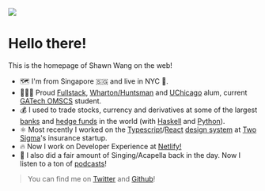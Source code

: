 <img
src="https://user-images.githubusercontent.com/35976578/39973926-0f34b514-56f3-11e8-9c4e-59547fedb719.jpg"
class="swyxpic"
/>

# Hello there!

This is the homepage of Shawn Wang on the web!

- 🗺️ I'm from Singapore 🇸🇬 and live in NYC 🗽.
- 👨🏼‍🎓 Proud [Fullstack](https://twitter.com/fullstack), [Wharton/Huntsman](http://huntsman.upenn.edu/) and [UChicago](http://finmath.uchicago.edu/) alum, current [GATech OMSCS](https://www.omscs.gatech.edu/) student.
- 💰 I used to trade stocks, currency and derivatives at some of the largest [banks](https://www.sc.com/) and [hedge funds](https://www.bamfunds.com/) in the world (with [Haskell](https://www.haskell.org/) and [Python](https://www.python.org/)).
- ⚛️ Most recently I worked on the [Typescript](https://www.typescriptlang.org/)/[React](https://reactjs.org/) [design system](https://designsystemsrepo.netlify.com/) at [Two Sigma](https://www.twosigma.com/)'s insurance startup.
- 🔥 Now I work on Developer Experience at [Netlify!](https://netlify.com)
- 🎤 I also did a fair amount of Singing/Acapella back in the day. Now I listen to a ton of [podcasts](https://github.com/sw-yx/awesome-dev-podcasts)!

> You can find me on [Twitter](https://twitter.com/swyx) and [Github](https://github.com/sw-yx)!
